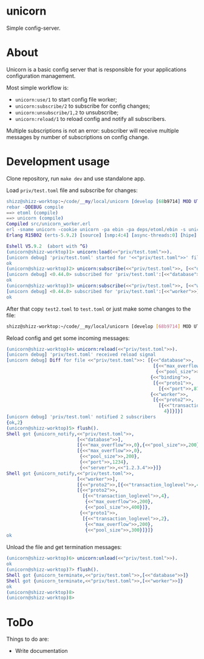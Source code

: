 unicorn
=======

Simple config-server.

About
=====

Unicorn is a basic config server that is responsible for your applications configuration management.

Most simple workflow is:

 - `unicorn:use/1` to start config file worker;
 - `unicorn:subscribe/2` to subscribe for config changes;
 - `unicorn:unsubscribe/1,2` to unsubscribe;
 - `unicorn:reload/1` to reload config and notify all subscribers.

Multiple subscriptions is not an error: subscriber will receive multiple messages by number of subscriptions on config change.

Development usage
=================

Clone repository, run `make dev` and use standalone app.

Load `priv/test.toml` file and subscribe for changes:

```erlang
shizz@shizz-worktop:~/code/__my/local/unicorn [develop [68b9714] MOD UTR] > make dev
rebar -DDEBUG compile
==> etoml (compile)
==> unicorn (compile)
Compiled src/unicorn_worker.erl
erl -sname unicorn -cookie unicorn -pa ebin -pa deps/etoml/ebin -s unicorn dev_start
Erlang R15B02 (erts-5.9.2) [source] [smp:4:4] [async-threads:0] [hipe] [kernel-poll:false]

Eshell V5.9.2  (abort with ^G)
(unicorn@shizz-worktop)1> unicorn:load(<<"priv/test.toml">>).
[unicorn debug] 'priv/test.toml' started for '<<"priv/test.toml">>' file
ok
(unicorn@shizz-worktop)2> unicorn:subscribe(<<"priv/test.toml">>, [<<"database">>]).
[unicorn debug] <0.44.0> subscribed for 'priv/test.toml':[<<"database">>]
ok
(unicorn@shizz-worktop)3> unicorn:subscribe(<<"priv/test.toml">>, [<<"worker">>]).
[unicorn debug] <0.44.0> subscribed for 'priv/test.toml':[<<"worker">>]
ok
```

After that copy `test2.toml` to `test.toml` or just make some changes to the file:

```sh
shizz@shizz-worktop:~/code/__my/local/unicorn [develop [68b9714] MOD UTR] > cp priv/test2.toml priv/test.toml
```

Reload config and get some incoming messages:

```erlang
(unicorn@shizz-worktop)4> unicorn:reload(<<"priv/test.toml">>).
[unicorn debug] 'priv/test.toml' received reload signal
[unicorn debug] Diff for file <<"priv/test.toml">>: [{<<"database">>,
                                                      [{<<"max_overflow">>,0},
                                                       {<<"pool_size">>,200}]},
                                                     {<<"binding">>,
                                                      [{<<"proto1">>,
                                                        [{<<"port">>,8713}]}]},
                                                     {<<"worker">>,
                                                      [{<<"proto2">>,
                                                        [{<<"transaction_loglevel">>,
                                                          4}]}]}]
[unicorn debug] 'priv/test.toml' notified 2 subscribers
{ok,2}
(unicorn@shizz-worktop)5> flush().
Shell got {unicorn_notify,<<"priv/test.toml">>,
                          [<<"database">>],
                          [{<<"max_overflow">>,0},{<<"pool_size">>,200}],
                          [{<<"max_overflow">>,0},
                           {<<"pool_size">>,200},
                           {<<"port">>,1234},
                           {<<"server">>,<<"1.2.3.4">>}]}
Shell got {unicorn_notify,<<"priv/test.toml">>,
                          [<<"worker">>],
                          [{<<"proto2">>,[{<<"transaction_loglevel">>,4}]}],
                          [{<<"proto2">>,
                            [{<<"transaction_loglevel">>,4},
                             {<<"max_overflow">>,200},
                             {<<"pool_size">>,400}]},
                           {<<"proto1">>,
                            [{<<"transaction_loglevel">>,2},
                             {<<"max_overflow">>,200},
                             {<<"pool_size">>,300}]}]}
ok
```

Unload the file and get termination messages:

```erlang
(unicorn@shizz-worktop)6> unicorn:unload(<<"priv/test.toml">>).
ok
(unicorn@shizz-worktop)7> flush().
Shell got {unicorn_terminate,<<"priv/test.toml">>,[<<"database">>]}
Shell got {unicorn_terminate,<<"priv/test.toml">>,[<<"worker">>]}
ok
(unicorn@shizz-worktop)8>
(unicorn@shizz-worktop)8>
```

ToDo
====

Things to do are:

 - Write documentation